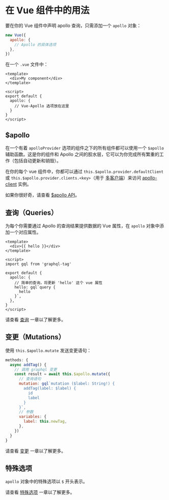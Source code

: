 # 在 Vue 组件中的用法

要在你的 Vue 组件中声明 apollo 查询，只需添加一个 `apollo` 对象：

```js
new Vue({
  apollo: {
    // Apollo 的具体选项
  },
})
```

在一个 `.vue` 文件中：

```vue
<template>
  <div>My component</div>
</template>

<script>
export default {
  apollo: {
    // Vue-Apollo 选项放在这里
  }
}
</script>
```

## $apollo

在一个有着 `apolloProvider` 选项的组件之下的所有组件都可以使用一个 `$apollo` 辅助函数。这是你的组件和 Apollo 之间的胶水层，它可以为你完成所有繁重的工作（包括自动更新和销毁）。

在你的每个 vue 组件中，你都可以通过 `this.$apollo.provider.defaultClient` 或 `this.$apollo.provider.clients.<key>`（用于 [多客户端](../multiple-clients.md)）来访问 [apollo-client](https://www.apollographql.com/docs/react/) 实例。

如果你很好奇，请查看 [$apollo API](../../api/dollar-apollo.md)。

## 查询（Queries）

为每个你需要通过 Apollo 的查询结果提供数据的 Vue 属性，在 `apollo` 对象中添加一个对应属性。

```vue
<template>
  <div>{{ hello }}</div>
</template>

<script>
import gql from 'graphql-tag'

export default {
  apollo: {
    // 简单的查询，将更新 'hello' 这个 vue 属性
    hello: gql`query {
      hello
    }`,
  },
}
</script>
```

请查看 [查询](./queries.md) 一章以了解更多。

## 变更（Mutations）

使用 `this.$apollo.mutate` 发送变更语句：

```js
methods: {
  async addTag() {
    // 调用 graphql 变更
    const result = await this.$apollo.mutate({
      // 查询语句
      mutation: gql`mutation ($label: String!) {
        addTag(label: $label) {
          id
          label
        }
      }`,
      // 参数
      variables: {
        label: this.newTag,
      },
    })
  }
}
```

请查看 [变更](./mutations.md) 一章以了解更多。

## 特殊选项

`apollo` 对象中的特殊选项以 `$` 开头表示。

请查看 [特殊选项](./special-options.md) 一章以了解更多。
